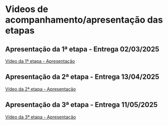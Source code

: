 # Videos de acompanhamento/apresentação das etapas

<!-- Faça um vídeo para cada etapa para demonstrar a participação de cada membro do grupo. Utilize esta pasta para salvar cada arquivo de vídeo ou a url de hospedagem. -->

## Apresentação da 1ª etapa - Entrega 02/03/2025

[Vídeo da 1ª etapa - Apresentação](https://youtu.be/t0XmFZEUaKI)

## Apresentação da 2ª etapa - Entrega 13/04/2025

[Vídeo da 2ª etapa - Apresentação](https://youtu.be/SVX3iHVFHEI)

## Apresentação da 3ª etapa - Entrega 11/05/2025

[Vídeo da 3ª etapa - Apresentação](https://www.youtube.com/watch?v=FcB3F7NuUz8)
